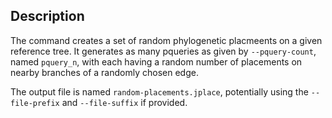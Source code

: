 ## Description

The command creates a set of random phylogenetic placmeents on a given reference tree.
It generates as many pqueries as given by `--pquery-count`, named `pquery_n`,
with each having a random number of placements on nearby branches of a randomly chosen edge.

The output file is named `random-placements.jplace`, potentially using the `--file-prefix` and
`--file-suffix` if provided.
